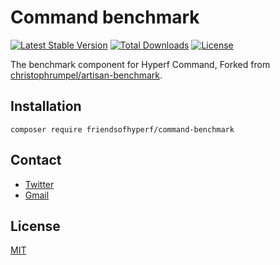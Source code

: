 # Command benchmark

[![Latest Stable Version](https://img.shields.io/packagist/v/friendsofhyperf/command-benchmark)](https://packagist.org/packages/friendsofhyperf/command-benchmark)
[![Total Downloads](https://img.shields.io/packagist/dt/friendsofhyperf/command-benchmark)](https://packagist.org/packages/friendsofhyperf/command-benchmark)
[![License](https://img.shields.io/packagist/l/friendsofhyperf/command-benchmark)](https://github.com/friendsofhyperf/command-benchmark)

The benchmark component for Hyperf Command, Forked from [christophrumpel/artisan-benchmark](https://github.com/christophrumpel/artisan-benchmark).

## Installation

```shell
composer require friendsofhyperf/command-benchmark
```

## Contact

- [Twitter](https://twitter.com/huangdijia)
- [Gmail](mailto:huangdijia@gmail.com)

## License

[MIT](LICENSE)
